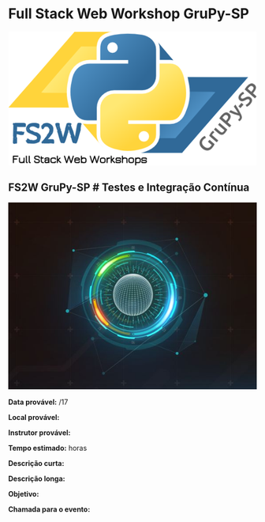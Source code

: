 # Full Stack Web Workshop GruPy-SP

![fs2w](img/fs2w.png)

## FS2W GruPy-SP # Testes e Integração Contínua

![img](img/integ_cont.jpg)

**Data provável:** /17

**Local provável:** 

**Instrutor provável:** 

**Tempo estimado:**  horas

**Descrição curta:**


**Descrição longa:**


**Objetivo:**



**Chamada para o evento:**

